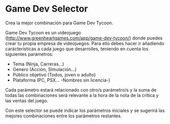 # Game Dev Selector
Crea la mejor combinación para Game Dev Tycoon.

Game Dev Tycoon es un videojuego (http://www.greenheartgames.com/app/game-dev-tycoon/) donde puedes crear tu propia empresa de videojuegos. Para ello debes hacer ir añadiendo carácteristicas a cada juego que desarrolles, teniendo en cuenta los siguientes parámetros:
- Tema (Ninja, Carreras...)
- Genero (Acción, Simulación...)
- Público objetivo (Todos, joven o adulto)
- Plataforma (PC, PSX... -Nombres sin licencia-)

Cada parámetro estará relacionado con otro/s parámetro/s y la suma de todas las combinaciones será relevante a la hora de la nota de la crítica y las ventas del juego.

Con este selector se puede indicar los parámetros iniciales y se sugerirá las mejores combinaciones entre los parámetros restantes.
